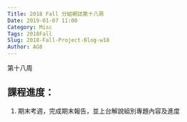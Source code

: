 ```yaml
---
Title: 2018 Fall 分組網誌第十八周
Date: 2019-01-07 11:00
Category: Misc
Tags: 2018Fall
Slug: 2018-Fall-Project-Blog-w18
Author: AG8
---
```


第十八周

<!-- PELICAN_END_SUMMARY -->

課程進度：
----

1. 期末考週，完成期末報告，並上台解說組別專題內容及進度

